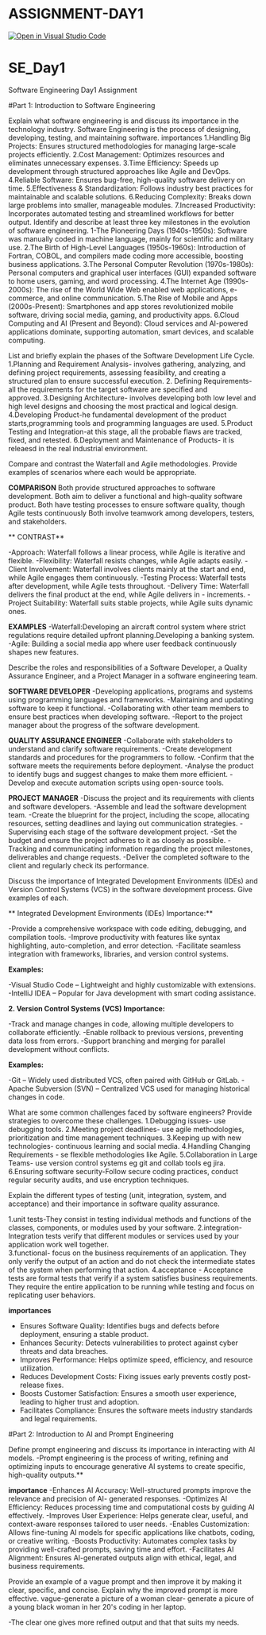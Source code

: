 # ASSIGNMENT-DAY1
[![Open in Visual Studio Code](https://classroom.github.com/assets/open-in-vscode-2e0aaae1b6195c2367325f4f02e2d04e9abb55f0b24a779b69b11b9e10269abc.svg)](https://classroom.github.com/online_ide?assignment_repo_id=18390969&assignment_repo_type=AssignmentRepo)
# SE_Day1
Software Engineering Day1 Assignment

#Part 1: Introduction to Software Engineering

Explain what software engineering is and discuss its importance in the technology industry.
  Software Engineering is the process of designing, developing, testing, and maintaining software.
importances
  1.Handling Big Projects: Ensures structured methodologies for managing large-scale projects         efficiently.
  2.Cost Management: Optimizes resources and eliminates unnecessary expenses.
  3.Time Efficiency: Speeds up development through structured approaches like Agile and DevOps.
  4.Reliable Software: Ensures bug-free, high-quality software delivery on time.
  5.Effectiveness & Standardization: Follows industry best practices for maintainable and             scalable solutions.
  6.Reducing Complexity: Breaks down large problems into smaller, manageable modules.
  7.Increased Productivity: Incorporates automated testing and streamlined workflows for better       output.
Identify and describe at least three key milestones in the evolution of software engineering.
  1-The Pioneering Days (1940s-1950s): Software was manually coded in machine language, mainly 
    for scientific and military use.
  2.The Birth of High-Level Languages (1950s-1960s): Introduction of Fortran, COBOL, and 
    compilers made coding more accessible, boosting business applications.
  3.The Personal Computer Revolution (1970s-1980s): Personal computers and graphical user 
    interfaces (GUI) expanded software to home users, gaming, and word processing.
4.The Internet Age (1990s-2000s): The rise of the World Wide Web enabled web applications, e- 
  commerce, and online communication.
  5.The Rise of Mobile and Apps (2000s-Present): Smartphones and app stores revolutionized 
     mobile software, driving social media, gaming, and productivity apps.
  6.Cloud Computing and AI (Present and Beyond): Cloud services and AI-powered applications 
     dominate, supporting automation, smart devices, and scalable computing.
  


List and briefly explain the phases of the Software Development Life Cycle.
  1.Planning and Requirement Analysis- involves gathering, analyzing, and defining project            requirements, assessing feasibility, and creating a structured plan to ensure successful          execution.
  2. Defining Requirements-all the requirements for the target software are specified and       
     approved.
  3.Designing Architecture- involves developing both low level and high level designs and 
    choosing the most practical and logical design.
  4.Developing Product-he fundamental development of the product starts,programming tools and 
    programming languages are used.
  5.Product Testing and Integration-at this stage, all the probable flaws are tracked, fixed, and 
    retested.
  6.Deployment and Maintenance of Products- it is releaesd in the real industrial environment.

Compare and contrast the Waterfall and Agile methodologies. Provide examples of scenarios where each would be appropriate.

**COMPARISON**
Both provide structured approaches to software development.
Both aim to deliver a functional and high-quality software product.
Both have testing processes to ensure software quality, though Agile tests continuously
 Both involve teamwork among developers, testers, and stakeholders.
 
** CONTRAST**
 
-Approach: Waterfall follows a linear process, while Agile is iterative and flexible.
-Flexibility: Waterfall resists changes, while Agile adapts easily.
-Client Involvement: Waterfall involves clients mainly at the start and end, while Agile engages 
 them continuously.
-Testing Process: Waterfall tests after development, while Agile tests throughout.
-Delivery Time: Waterfall delivers the final product at the end, while Agile delivers in - 
 increments.
-Project Suitability: Waterfall suits stable projects, while Agile suits dynamic ones.

 **EXAMPLES**
 -Waterfall:Developing an aircraft control system where strict regulations require detailed 
  upfront planning.Developing a banking system.
 -Agile: Building a social media app where user feedback continuously shapes new features.

Describe the roles and responsibilities of a Software Developer, a Quality Assurance Engineer, and a Project Manager in a software engineering team.

**SOFTWARE DEVELOPER**
-Developing applications, programs and systems using programming languages and frameworks.
-Maintaining and updating software to keep it functional.
-Collaborating with other team members to ensure best practices when developing software.
-Report to the project manager about the progress of the software development.  

**QUALITY ASSURANCE ENGINEER**
-Collaborate with stakeholders to understand and clarify software requirements.
-Create development standards and procedures for the programmers to follow. 
-Confirm that the software meets the requirements before deployment.
-Analyse the product to identify bugs and suggest changes to make them more efficient. 
-Develop and execute automation scripts using open-source tools. 


**PROJECT MANAGER**
-Discuss the project and its requirements with clients and software developers.
-Assemble and lead the software development team.
-Create the blueprint for the project, including the scope, allocating resources, setting 
 deadlines and laying out communication strategies.
-Supervising each stage of the software development project.
-Set the budget and ensure the project adheres to it as closely as possible.
-Tracking and communicating information regarding the project milestones, deliverables and change 
 requests.
-Deliver the completed software to the client and regularly check its performance. 


Discuss the importance of Integrated Development Environments (IDEs) and Version Control Systems (VCS) in the software development process. Give examples of each.

** Integrated Development Environments (IDEs)
Importance:**

-Provide a comprehensive workspace with code editing, debugging, and compilation tools.
-Improve productivity with features like syntax highlighting, auto-completion, and error detection.
-Facilitate seamless integration with frameworks, libraries, and version control systems.

**Examples:**

-Visual Studio Code – Lightweight and highly customizable with extensions.
-IntelliJ IDEA – Popular for Java development with smart coding assistance.

**2. Version Control Systems (VCS)
Importance:**

-Track and manage changes in code, allowing multiple developers to collaborate efficiently.
-Enable rollback to previous versions, preventing data loss from errors.
-Support branching and merging for parallel development without conflicts.

**Examples:**

-Git – Widely used distributed VCS, often paired with GitHub or GitLab.
-Apache Subversion (SVN) – Centralized VCS used for managing historical changes in code.


What are some common challenges faced by software engineers? Provide strategies to overcome these challenges.
1.Debugging issues- use debugging tools.
2.Meeting project deadlines- use agile methodologies, prioritization and time management 
 techniques.
3.Keeping up with new technologies- continuous learning and social media.
4.Handling Changing Requirements - se flexible methodologies like Agile.
5.Collaboration in Large Teams- use version control systems eg git and collab tools eg jira.
6.Ensuring software security-Follow secure coding practices, conduct regular security audits, 
  and use encryption techniques.


Explain the different types of testing (unit, integration, system, and acceptance) and their importance in software quality assurance.

1.unit tests-They consist in testing individual methods and functions of the classes, 
 components, or modules used by your software.
2.integration-Integration tests verify that different modules or services used by your 
 application work well together.   
3.functional- focus on the business requirements of an application. They only verify the output 
 of an action and do not check the intermediate states of the system when performing that 
 action. 
4.acceptance - Acceptance tests are formal tests that verify if a system satisfies business requirements. They require the entire application to be running while testing and focus on replicating user behaviors.


**importances**
  - Ensures Software Quality: Identifies bugs and defects before deployment, ensuring a stable 
    product.  
- Enhances Security: Detects vulnerabilities to protect against cyber threats and data breaches.  
- Improves Performance: Helps optimize speed, efficiency, and resource utilization.  
- Reduces Development Costs: Fixing issues early prevents costly post-release fixes.  
- Boosts Customer Satisfaction: Ensures a smooth user experience, leading to higher trust and 
   adoption.  
- Facilitates Compliance: Ensures the software meets industry standards and legal requirements.


#Part 2: Introduction to AI and Prompt Engineering


Define prompt engineering and discuss its importance in interacting with AI models.
-Prompt engineering is the process of writing, refining and optimizing inputs to encourage generative AI systems to create specific, high-quality outputs.**


**importance**
-Enhances AI Accuracy: Well-structured prompts improve the relevance and precision of AI- 
 generated responses.
-Optimizes AI Efficiency: Reduces processing time and computational costs by guiding AI 
 effectively.
-Improves User Experience: Helps generate clear, useful, and context-aware responses tailored to 
 user needs.
-Enables Customization: Allows fine-tuning AI models for specific applications like chatbots, 
 coding, or creative writing.
-Boosts Productivity: Automates complex tasks by providing well-crafted prompts, saving time and 
 effort.
-Facilitates AI Alignment: Ensures AI-generated outputs align with ethical, legal, and business 
 requirements.



Provide an example of a vague prompt and then improve it by making it clear, specific, and concise. Explain why the improved prompt is more effective.
vague-generate a picture of a woman
clear- generate a picure of a young black woman in her 20's coding in her laptop.

-The clear one gives more refined output and that that suits my needs.




